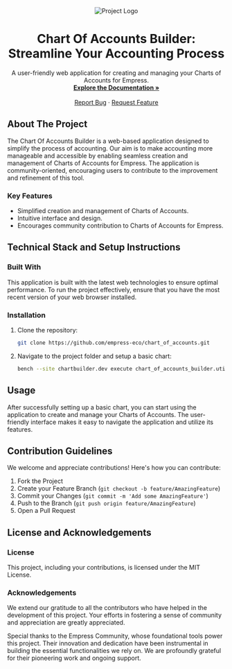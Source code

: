<div align="center">
  <img src="https://grow.empress.eco/uploads/default/original/2X/1/1f1e1044d3864269d2a613577edb9763890422ab.png" alt="Project Logo">
  <h1 align="center">Chart Of Accounts Builder: Streamline Your Accounting Process</h1>
</div>

<p align="center">
  A user-friendly web application for creating and managing your Charts of Accounts for Empress.
  <br />
  <a href="https://empress.eco/"><strong>Explore the Documentation »</strong></a>
  <br />
  <br />
  <a href="https://github.com/empress-eco/chart_of_accounts/issues">Report Bug</a>
  ·
  <a href="https://github.com/empress-eco/chart_of_accounts/issues">Request Feature</a>
</p>

## About The Project

The Chart Of Accounts Builder is a web-based application designed to simplify the process of accounting. Our aim is to make accounting more manageable and accessible by enabling seamless creation and management of Charts of Accounts for Empress. The application is community-oriented, encouraging users to contribute to the improvement and refinement of this tool.

### Key Features
- Simplified creation and management of Charts of Accounts.
- Intuitive interface and design.
- Encourages community contribution to Charts of Accounts for Empress.

## Technical Stack and Setup Instructions

### Built With
This application is built with the latest web technologies to ensure optimal performance. To run the project effectively, ensure that you have the most recent version of your web browser installed.

### Installation
1. Clone the repository:
   ```sh
   git clone https://github.com/empress-eco/chart_of_accounts.git
   ```
2. Navigate to the project folder and setup a basic chart:
   ```sh
   bench --site chartbuilder.dev execute chart_of_accounts_builder.utils.setup_charts
   ```

## Usage
After successfully setting up a basic chart, you can start using the application to create and manage your Charts of Accounts. The user-friendly interface makes it easy to navigate the application and utilize its features.

## Contribution Guidelines
We welcome and appreciate contributions! Here's how you can contribute:

1. Fork the Project
2. Create your Feature Branch (`git checkout -b feature/AmazingFeature`)
3. Commit your Changes (`git commit -m 'Add some AmazingFeature'`)
4. Push to the Branch (`git push origin feature/AmazingFeature`)
5. Open a Pull Request

## License and Acknowledgements

### License
This project, including your contributions, is licensed under the MIT License.

### Acknowledgements
We extend our gratitude to all the contributors who have helped in the development of this project. Your efforts in fostering a sense of community and appreciation are greatly appreciated.

Special thanks to the Empress Community, whose foundational tools power this project. Their innovation and dedication have been instrumental in building the essential functionalities we rely on. We are profoundly grateful for their pioneering work and ongoing support.